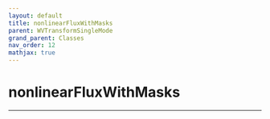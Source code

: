 ```yaml
---
layout: default
title: nonlinearFluxWithMasks
parent: WVTransformSingleMode
grand_parent: Classes
nav_order: 12
mathjax: true
---
```


#  nonlinearFluxWithMasks




---

